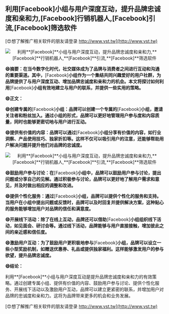 ## **利用**[Facebook]**小组与用户深度互动，提升品牌忠诚度和亲和力,**[Facebook]**行销机器人,**[Facebook]**引流,**[Facebook]**筛选软件**

[😍想了解推广相关软件的朋友请登录 http://www.vst.tw](http://www.vst.tw)

 <center><img src="https://vst.tw/MP4/tuiguang/png/0.png" alt="利用**[Facebook]**小组与用户深度互动，提升品牌忠诚度和亲和力,**[Facebook]**行销机器人,**[Facebook]**引流,**[Facebook]**筛选软件"></center>

**😄摘要：在当今数字化时代，社交媒体成为了品牌与消费者之间进行互动和沟通的重要渠道。其中，**[Facebook]**小组作为一个集结共同兴趣爱好的用户社群，为品牌提供了与用户深度互动、增加品牌忠诚度和亲和力的机会。本文将探讨如何利用**[Facebook]**小组有效地建立与用户的联系，并提供一些实用的策略。**

**😄正文：**

**😄创建专属的**[Facebook]**小组：品牌可以创建一个专属的**[Facebook]**小组，邀请关注者和粉丝加入。通过小组的形式，品牌可以更好地管理用户参与度和内容质量，同时也能够更密切地与用户进行互动。**

**😄提供有价值的内容：品牌可以通过**[Facebook]**小组分享有价值的内容，如行业洞察、产品使用技巧、独家折扣等。这样不仅可以吸引用户的注意，还能够帮助用户解决问题并提升他们对品牌的忠诚度。**

 <center><img src="https://vst.tw/MP4/tuiguang/png/0.png" alt="利用**[Facebook]**小组与用户深度互动，提升品牌忠诚度和亲和力,**[Facebook]**行销机器人,**[Facebook]**引流,**[Facebook]**筛选软件"></center>

**😄鼓励用户参与讨论：在**[Facebook]**小组中，品牌可以鼓励用户参与讨论，提出问题或分享自己的见解。通过积极参与讨论，品牌可以更好地了解用户需求和意见，并及时做出相应的调整和改进。**

**😄提供个性化服务：通过**[Facebook]**小组，品牌可以提供个性化的服务和支持。当用户在小组中提出问题或反馈时，品牌可以及时回复并提供解决方案，这种贴心的服务能够增加用户对品牌的信任和满意度。**

**😄开展线下活动：除了在线上互动，品牌还可以借助**[Facebook]**小组组织线下活动，如见面会、研讨会等。通过线下活动，品牌能够与用户直接接触，增加彼此之间的亲近感和信任度。**

**😄激励用户互动：为了鼓励用户更积极地参与**[Facebook]**小组，品牌可以设立一些小型奖励机制，如赠送优惠券、礼品或提供独家福利。这样能够激发用户的参与欲望，提升品牌忠诚度。**

**😄结论：**

利用**[Facebook]**小组与用户深度互动是提升品牌忠诚度和亲和力的有效策略。通过创建专属小组、提供有价值的内容、鼓励用户参与讨论、提供个性化服务、开展线下活动以及激励用户互动，品牌可以建立更紧密的联系，并增加用户对品牌的忠诚度和亲和力。这将为品牌带来更多的机会和业务发展。

[😍想了解推广相关软件的朋友请登录 http://www.vst.tw](http://www.vst.tw)



